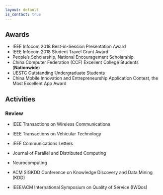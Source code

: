```yaml
---
layout: default
is_contact: true
---
```


## Awards

* IEEE Infocom 2018 Best-in-Session Presentation Award
* IEEE Infocom 2018 Student Travel Grant Award
* People’s Scholarship, National Encouragement Scholarship
* China Computer Federation (CCF) Excellent College Students (**Nationwide**)
* UESTC Outstanding Undergraduate Students
* China Mobile Innovation and Entrepreneurship Application Contest, the Most Excellent App Award

## Activities

### Review

- IEEE Transactions on Wireless Communications
-  IEEE Transactions on Vehicular Technology
- IEEE Communications Letters
- Journal of Parallel and Distributed Computing
- Neurocomputing



- ACM SIGKDD Conference on Knowledge Discovery and Data Mining (KDD)
- IEEE/ACM International Symposium on Quality of Service (IWQos)

